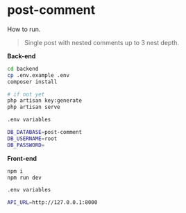 
# post-comment
How to run.
	

> Single post with nested comments up to 3 nest depth.

**Back-end**
```bash
cd backend
cp .env.example .env
composer install

# if not yet
php artisan key:generate
php artisan serve

.env variables

DB_DATABASE=post-comment
DB_USERNAME=root
DB_PASSWORD=
```
**Front-end**
```bash
npm i
npm run dev

.env variables

API_URL=http://127.0.0.1:8000
```

